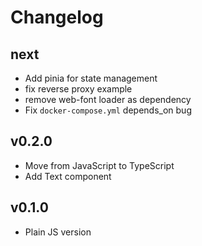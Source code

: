 # Changelog

## next

* Add pinia for state management
* fix reverse proxy example
* remove web-font loader as dependency
* Fix `docker-compose.yml` depends_on bug

## v0.2.0

* Move from JavaScript to TypeScript
* Add Text component

## v0.1.0

* Plain JS version
